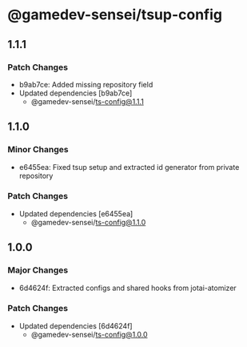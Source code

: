# @gamedev-sensei/tsup-config

## 1.1.1

### Patch Changes

- b9ab7ce: Added missing repository field
- Updated dependencies [b9ab7ce]
  - @gamedev-sensei/ts-config@1.1.1

## 1.1.0

### Minor Changes

- e6455ea: Fixed tsup setup and extracted id generator from private repository

### Patch Changes

- Updated dependencies [e6455ea]
  - @gamedev-sensei/ts-config@1.1.0

## 1.0.0

### Major Changes

- 6d4624f: Extracted configs and shared hooks from jotai-atomizer

### Patch Changes

- Updated dependencies [6d4624f]
  - @gamedev-sensei/ts-config@1.0.0
